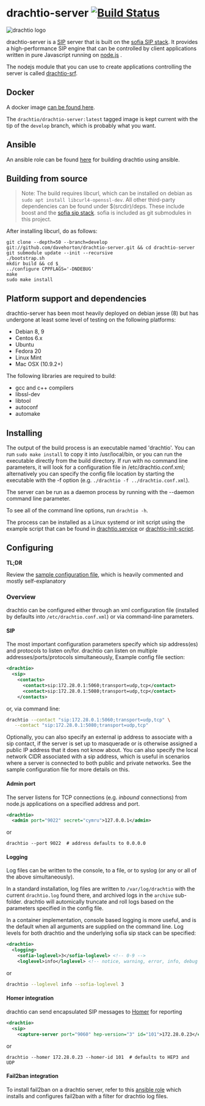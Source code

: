 # drachtio-server [![Build Status](https://secure.travis-ci.org/davehorton/drachtio-server.png)](http://travis-ci.org/davehorton/drachtio-server)

![drachtio logo](http://davehorton.github.io/drachtio-srf/img/definition-only-cropped.png)

drachtio-server is a [SIP](http://www.ietf.org/rfc/rfc3261.txt) server that is built on the [sofia SIP stack](https://github.com/davehorton/sofia-sip).  It provides a high-performance SIP engine that can be controlled by client applications written in pure Javascript running on [node.js](https://nodejs.org) .  

The nodejs module that you can use to create applications controlling the server is called [drachtio-srf](https://github.com/davehorton/drachtio-srf).

## Docker
A docker image [can be found here](https://cloud.docker.com/swarm/drachtio/repository/docker/drachtio/drachtio-server/general).

The `drachtio/drachtio-server:latest` tagged image is kept current with the tip of the `develop` branch, which is probably what you want.

## Ansible
An ansible role can be found [here](https://github.com/davehorton/ansible-role-drachtio) for building drachtio using ansible.

## Building from source

> Note: The build requires libcurl, which can be installed on debian as `sudo apt install libcurl4-openssl-dev`. All other third-party dependencies can be found under $(srcdir)/deps.  These include boost and the [sofia sip stack](https://github.com/davehorton/sofia-sip).  sofia is included as git submodules in this project.

After installing libcurl, do as follows:
```
git clone --depth=50 --branch=develop git://github.com/davehorton/drachtio-server.git && cd drachtio-server
git submodule update --init --recursive
./bootstrap.sh
mkdir build && cd $_
../configure CPPFLAGS='-DNDEBUG'
make
sudo make install
```

## Platform support and dependencies

drachtio-server has been most heavily deployed on debian jesse (8) but has undergone at least some level of testing on the following platforms:
* Debian 8, 9
* Centos 6.x
* Ubuntu
* Fedora 20
* Linux Mint
* Mac OSX (10.9.2+)

The following libraries are required to build:
* gcc and c++ compilers
* libssl-dev
* libtool
* autoconf
* automake

## Installing

The output of the build process is an executable named 'drachtio'.  You can run `sudo make install` to copy it into /usr/local/bin, or you can run the executable directly from the build directory.  If run with no command line parameters, it will look for a configuration file in /etc/drachtio.conf.xml; alternatively you can specify the config file location by starting the executable with the -f option (e.g. `./drachtio -f ../drachtio.conf.xml`).

The server can be run as a daemon process by running with the --daemon command line parameter.

To see all of the command line options, run `drachtio -h`.

The process can be installed as a Linux systemd or init script using the example script that can be found in [drachtio.service](drachtio.service) or [drachtio-init-script](drachtio-init-script).

## Configuring

**TL;DR** 

Review the [sample configuration file](drachtio.conf.xml), which is heavily commented and mostly self-explanatory

### Overview

drachtio can be configured either through an xml configuration file (installed by defaults into `/etc/drachtio.conf.xml`) or via command-line parameters.

#### SIP
The most important configuration parameters specify which sip address(es) and protocols to listen on/for.  drachtio can listen on multiple addresses/ports/protocols simultaneously,  Example config file section:
```xml
<drachtio>
  <sip>
    <contacts>
      <contact>sip:172.28.0.1:5060;transport=udp,tcp</contact>
      <contact>sip:172.28.0.1:5080;transport=udp,tcp</contact>
    </contacts>
```
or, via command line:
```bash
drachtio --contact "sip:172.28.0.1:5060;transport=udp,tcp" \
   --contact "sip:172.28.0.1:5080;transport=udp,tcp"
```
Optionally, you can also specify an external ip address to associate with a sip contact, if the server is set up to masquerade or is otherwise assigned a public IP address that it does not know about.  You can also specify the local network CIDR associated with a sip address, which is useful in scenarios where a server is connected to both public and private networks.  See the sample configuration file for more details on this.

#### Admin port
The server listens for TCP connections (e.g. *inbound* connections) from node.js applications on a specified address and port.
```xml
<drachtio>
  <admin port="9022" secret="cymru">127.0.0.1</admin>
```
or
```
drachtio --port 9022  # address defaults to 0.0.0.0
```

#### Logging
Log files can be written to the console, to a file, or to syslog (or any or all of the above simultaneously).  

In a standard installation, log files are written to `/var/log/drachtio` with the current `drachtio.log` found there, and archived logs in the `archive` sub-folder.  drachtio will automically truncate and roll logs based on the parameters specified in the config file.

In a container implementation, console based logging is more useful, and is the default when all arguments are supplied on the command line.  Log levels for both drachtio and the underlying sofia sip stack can be specified:
```xml
<drachtio>
  <logging>
    <sofia-loglevel>3</sofia-loglevel> <!-- 0-9 -->
    <loglevel>info</loglevel> <!-- notice, warning, error, info, debug -->
```
or
```bash
drachtio --loglevel info --sofia-loglevel 3
```

#### Homer integration
drachtio can send encapsulated SIP messages to [Homer](http://www.sipcapture.org/) for reporting
```xml
<drachtio>
  <sip>
    <capture-server port="9060" hep-version="3" id="101">172.28.0.23</capture-server>
```
or
```
drachtio --homer 172.28.0.23 --homer-id 101  # defaults to HEP3 and UDP
```

#### Fail2ban integration

To install fail2ban on a drachtio server, refer to this [ansible role](https://github.com/davehorton/ansible-role-fail2ban-drachtio) which installs and configures fail2ban with a filter for drachtio log files.
